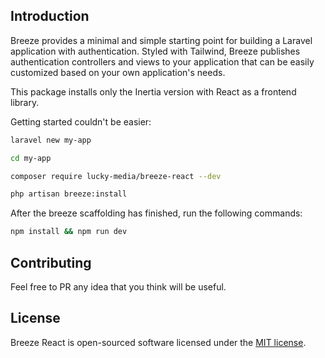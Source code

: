 ## Introduction

Breeze provides a minimal and simple starting point for building a Laravel application with authentication. Styled with Tailwind, Breeze publishes authentication controllers and views to your application that can be easily customized based on your own application's needs.

This package installs only the Inertia version with React as a frontend library. 


Getting started couldn't be easier:

```bash
laravel new my-app

cd my-app

composer require lucky-media/breeze-react --dev

php artisan breeze:install
```

After the breeze scaffolding has finished, run the following commands:

```bash
npm install && npm run dev
```

## Contributing

Feel free to PR any idea that you think will be useful.


## License

Breeze React is open-sourced software licensed under the [MIT license](LICENSE.md).
